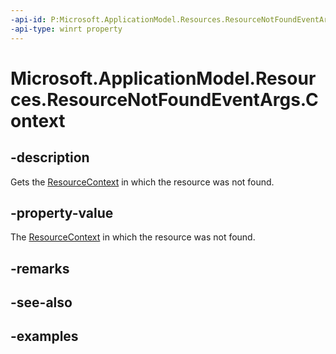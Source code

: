 ```yaml
---
-api-id: P:Microsoft.ApplicationModel.Resources.ResourceNotFoundEventArgs.Context
-api-type: winrt property
---
```


# Microsoft.ApplicationModel.Resources.ResourceNotFoundEventArgs.Context

<!--
public Microsoft.ApplicationModel.Resources.ResourceContext Context { get; }
-->


## -description

Gets the [ResourceContext](resourcecontext.md) in which the resource was not found.

## -property-value

The [ResourceContext](resourcecontext.md) in which the resource was not found.

## -remarks

## -see-also

## -examples


